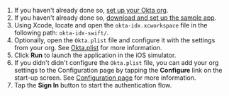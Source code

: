
1. If you haven't already done so, [set up your Okta org](/docs/guides/oie-embedded-common-org-setup/ios/main/#set-up-your-okta-org-for-a-password-factor-only-use-case).
1. If you haven't already done so, [download and set up the sample app](/docs/guides/oie-embedded-common-download-setup-app/ios/main/).
1. Using Xcode, locate and open the `okta-idx.xcworkspace` file in the following path: `okta-idx-swift/`.
1. Optionally, open the `Okta.plist` file and configure it with the settings from your org. See [Okta.plist](/docs/guides/oie-embedded-common-download-setup-app/ios/main/#okta-plist) for more information.
1. Click **Run** to launch the application in the iOS simulator.
1. If you didn't didn't configure the `Okta.plist` file, you can add your org settings to the Configuration
   page by tapping the **Configure** link on the start-up screen. See [Configuration page](/docs/guides/oie-embedded-common-download-setup-app/ios/main/#configuration-page) for more information.
1. Tap the **Sign In** button to start the authentication flow.
